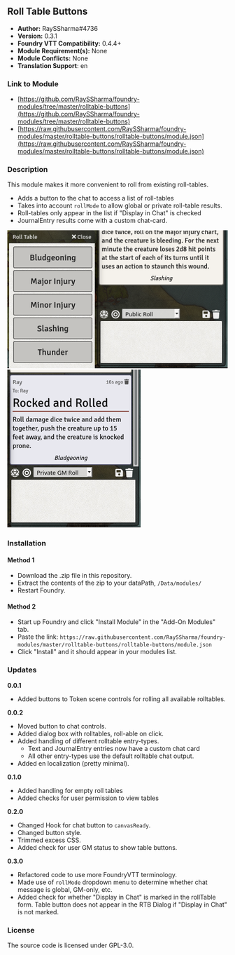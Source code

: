 ## Roll Table Buttons

* **Author:** RaySSharma#4736
* **Version:** 0.3.1
* **Foundry VTT Compatibility:** 0.4.4+
* **Module Requirement(s):** None
* **Module Conflicts:** None
* **Translation Support**: en

### Link to Module
* [https://github.com/RaySSharma/foundry-modules/tree/master/rolltable-buttons](https://github.com/RaySSharma/foundry-modules/tree/master/rolltable-buttons)
* [https://raw.githubusercontent.com/RaySSharma/foundry-modules/master/rolltable-buttons/rolltable-buttons/module.json](https://raw.githubusercontent.com/RaySSharma/foundry-modules/master/rolltable-buttons/rolltable-buttons/module.json)

### Description

This module makes it more convenient to roll from existing roll-tables.
- Adds a button to the chat to access a list of roll-tables
- Takes into account `rollMode` to allow global or private roll-table results.
- Roll-tables only appear in the list if "Display in Chat" is checked
- JournalEntry results come with a custom chat-card. 

![New Button + Dialog](./images/rolltable-dialog.png "New Button + Dialog")
![Chat Card + GM Roll](./images/gmroll.png "Chat Card + GM Roll")



### Installation

#### Method 1
- Download the .zip file in this repository.
- Extract the contents of the zip to your dataPath, `/Data/modules/`
- Restart Foundry.

#### Method 2
- Start up Foundry and click "Install Module" in the "Add-On Modules" tab.
- Paste the link: `https://raw.githubusercontent.com/RaySSharma/foundry-modules/master/rolltable-buttons/rolltable-buttons/module.json`
- Click "Install" and it should appear in your modules list.

### Updates
**0.0.1**
- Added buttons to Token scene controls for rolling all available rolltables.

**0.0.2**
- Moved button to chat controls.
- Added dialog box with rolltables, roll-able on click.
- Added handling of different rolltable entry-types.
    - Text and JournalEntry entries now have a custom chat card
    - All other entry-types use the default rolltable chat output.
- Added en localization (pretty minimal).

**0.1.0**
- Added handling for empty roll tables
- Added checks for user permission to view tables

**0.2.0**
- Changed Hook for chat button to `canvasReady`.
- Changed button style.
- Trimmed excess CSS.
- Added check for user GM status to show table buttons.

**0.3.0**
- Refactored code to use more FoundryVTT terminology.
- Made use of `rollMode` dropdown menu to determine whether chat message is global, GM-only, etc.
- Added check for whether "Display in Chat" is marked in the rollTable form. Table button does not appear in the RTB Dialog if "Display in Chat" is not marked.

### License
The source code is licensed under GPL-3.0.
